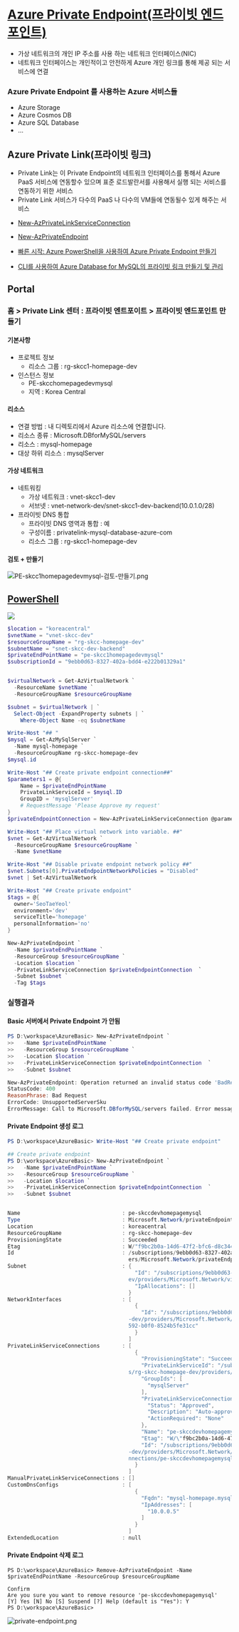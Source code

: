 # [Azure Private Endpoint(프라이빗 엔드포인트)](https://docs.microsoft.com/ko-kr/azure/private-link/private-endpoint-overview)  
- 가상 네트워크의 개인 IP 주소를 사용 하는 네트워크 인터페이스(NIC)
- 네트워크 인터페이스는 개인적이고 안전하게 Azure 개인 링크를 통해 제공 되는 서비스에 연결


### Azure Private Endpoint 를 사용하는 Azure 서비스들
- Azure Storage
- Azure Cosmos DB
- Azure SQL Database
- ...

## Azure Private Link(프라이빗 링크)
- Private Link는 이 Private Endpoint의 네트워크 인터페이스를 통해서 Azure PaaS 서비스에 연동할수 있으며 표준 로드발란서를 사용해서 실행 되는 서비스를 연동하기 위한 서비스
- Private Link 서비스가 다수의 PaaS 나 다수의 VM들에 연동될수 있게 해주는 서비스




* [New-AzPrivateLinkServiceConnection](https://docs.microsoft.com/ko-kr/powershell/module/az.network/New-AzPrivateLinkServiceConnection?view=azps-7.1.0)
* [New-AzPrivateEndpoint](https://docs.microsoft.com/ko-kr/powershell/module/az.network/new-azprivateendpoint?view=azps-7.1.0)

* [빠른 시작: Azure PowerShell을 사용하여 Azure Private Endpoint 만들기](https://docs.microsoft.com/ko-kr/azure/private-link/create-private-endpoint-powershell)   
* [CLI를 사용하여 Azure Database for MySQL의 프라이빗 링크 만들기 및 관리](https://docs.microsoft.com/ko-kr/azure/mysql/howto-configure-privatelink-cli)

## Portal
### 홈 > Private Link 센터 : 프라이빗 엔트포이트 > 프라이빗 엔드포인트 만들기
#### 기본사항
- 프로젝트 정보
  - 리소스 그룹 : rg-skcc1-homepage-dev
- 인스턴스 정보
  - PE-skcchomepagedevmysql
  - 지역 : Korea Central

#### 리소스
- 연결 방법 : 내 디렉토리에서 Azure 리소스에 연결합니다.
- 리소스 종류 : Microsoft.DBforMySQL/servers
- 리소스 : mysql-homepage
- 대상 하위 리소스 : mysqlServer

#### 가상 네트워크
- 네트워킹
  - 가상 네트워크 : vnet-skcc1-dev
  - 서브넷 : vnet-network-dev/snet-skcc1-dev-backend(10.0.1.0/28)
- 프라이빗 DNS 통합
  - 프라이빗 DNS 영역과 통합 : 예
  - 구성이름 : privatelink-mysql-database-azure-com
  - 리소스 그룹 : rg-skcc1-homepage-dev
#### 검토 + 만들기  

![PE-skcc1homepagedevmysql-검토-만들기.png](./img/PE-skcc1homepagedevmysql-검토-만들기.png)  

## [PowerShell](https://shell.azure.com)
<a href="https://shell.azure.com">
  <img class="cloudshell" src=./img/hdi-launch-cloud-shell.png>
</a>

```powershell
$location = "koreacentral"
$vnetName = "vnet-skcc-dev"
$resourceGroupName = "rg-skcc-homepage-dev"
$subnetName = "snet-skcc-dev-backend"
$privateEndPointName = "pe-skcc1homepagedevmysql"
$subscriptionId = "9ebb0d63-8327-402a-bdd4-e222b01329a1"


$virtualNetwork = Get-AzVirtualNetwork `
  -ResourceName $vnetName `
  -ResourceGroupName $resourceGroupName

$subnet = $virtualNetwork | `
  Select-Object -ExpandProperty subnets | `
    Where-Object Name -eq $subnetName

Write-Host "## "
$mysql = Get-AzMySqlServer `
  -Name mysql-homepage `
  -ResourceGroupName rg-skcc-homepage-dev
$mysql.id

Write-Host "## Create private endpoint connection##"
$parameters1 = @{
    Name = $privateEndPointName
    PrivateLinkServiceId = $mysql.ID
    GroupID = 'mysqlServer'
    # RequestMessage 'Please Approve my request'
}
$privateEndpointConnection = New-AzPrivateLinkServiceConnection @parameters1

Write-Host "## Place virtual network into variable. ##"
$vnet = Get-AzVirtualNetwork `
  -ResourceGroupName $resourceGroupName `
  -Name $vnetName

Write-Host "## Disable private endpoint network policy ##"
$vnet.Subnets[0].PrivateEndpointNetworkPolicies = "Disabled"
$vnet | Set-AzVirtualNetwork

Write-Host "## Create private endpoint"
$tags = @{
  owner='SeoTaeYeol'
  environment='dev'
  serviceTitle='homepage'
  personalInformation='no'
}

New-AzPrivateEndpoint `
  -Name $privateEndPointName `
  -ResourceGroup $resourceGroupName `
  -Location $location `
  -PrivateLinkServiceConnection $privateEndpointConnection  `
  -Subnet $subnet `
  -Tag $tags
```

### 실행결과
#### Basic 서버에서 Private Endpoint 가 안됨
```powershell
PS D:\workspace\AzureBasic> New-AzPrivateEndpoint `
>>   -Name $privateEndPointName `
>>   -ResourceGroup $resourceGroupName `
>>   -Location $location `
>>   -PrivateLinkServiceConnection $privateEndpointConnection  `
>>   -Subnet $subnet

New-AzPrivateEndpoint: Operation returned an invalid status code 'BadRequest'
StatusCode: 400
ReasonPhrase: Bad Request
ErrorCode: UnsupportedServerSku
ErrorMessage: Call to Microsoft.DBforMySQL/servers failed. Error message: Private endpoint is not supported for Basic Servers  
```

#### Private Endpoint 생성 로그
```powershell
PS D:\workspace\AzureBasic> Write-Host "## Create private endpoint"

## Create private endpoint
PS D:\workspace\AzureBasic> New-AzPrivateEndpoint `
>>   -Name $privateEndPointName `
>>   -ResourceGroup $resourceGroupName `
>>   -Location $location `
>>   -PrivateLinkServiceConnection $privateEndpointConnection  `
>>   -Subnet $subnet


Name                                : pe-skccdevhomepagemysql
Type                                : Microsoft.Network/privateEndpoints
Location                            : koreacentral
ResourceGroupName                   : rg-skcc-homepage-dev
ProvisioningState                   : Succeeded
Etag                                : W/"f9bc2b0a-14d6-47f2-bfc6-d8c344bcb01c"
Id                                  : /subscriptions/9ebb0d63-8327-402a-bdd4-e222b01329a1/resourceGroups/rg-skcc-homepage-dev/provid 
                                      ers/Microsoft.Network/privateEndpoints/pe-skccdevhomepagemysql
Subnet                              : {
                                        "Id": "/subscriptions/9ebb0d63-8327-402a-bdd4-e222b01329a1/resourceGroups/rg-skcc-homepage-d 
                                      ev/providers/Microsoft.Network/virtualNetworks/vnet-skcc-dev/subnets/snet-skcc-dev-frontend",  
                                        "IpAllocations": []
                                      }
NetworkInterfaces                   : [
                                        {
                                          "Id": "/subscriptions/9ebb0d63-8327-402a-bdd4-e222b01329a1/resourceGroups/rg-skcc-homepage 
                                      -dev/providers/Microsoft.Network/networkInterfaces/pe-skccdevhomepagemysql.nic.4968bbfe-e883-4 
                                      592-b0f0-8524b5fe31cc"
                                        }
                                      ]
PrivateLinkServiceConnections       : [
                                        {
                                          "ProvisioningState": "Succeeded",
                                          "PrivateLinkServiceId": "/subscriptions/9ebb0d63-8327-402a-bdd4-e222b01329a1/resourceGroup 
                                      s/rg-skcc-homepage-dev/providers/Microsoft.DBforMySQL/servers/mysql-homepage",
                                          "GroupIds": [
                                            "mysqlServer"
                                          ],
                                          "PrivateLinkServiceConnectionState": {
                                            "Status": "Approved",
                                            "Description": "Auto-approved",
                                            "ActionRequired": "None"
                                          },
                                          "Name": "pe-skccdevhomepagemysql",
                                          "Etag": "W/\"f9bc2b0a-14d6-47f2-bfc6-d8c344bcb01c\"",
                                          "Id": "/subscriptions/9ebb0d63-8327-402a-bdd4-e222b01329a1/resourceGroups/rg-skcc-homepage 
                                      -dev/providers/Microsoft.Network/privateEndpoints/pe-skccdevhomepagemysql/privateLinkServiceCo 
                                      nnections/pe-skccdevhomepagemysql"
                                        }
                                      ]
ManualPrivateLinkServiceConnections : []
CustomDnsConfigs                    : [
                                        {
                                          "Fqdn": "mysql-homepage.mysql.database.azure.com",
                                          "IpAddresses": [
                                            "10.0.0.5"
                                          ]
                                        }
                                      ]
ExtendedLocation                    : null


```

#### Private Endpoint 삭제 로그
```
PS D:\workspace\AzureBasic> Remove-AzPrivateEndpoint -Name $privateEndPointName -ResourceGroup $resourceGroupName

Confirm
Are you sure you want to remove resource 'pe-skccdevhomepagemysql'
[Y] Yes [N] No [S] Suspend [?] Help (default is "Yes"): Y
PS D:\workspace\AzureBasic> 
```
![private-endpoint.png](./img/private-endpoint.png)